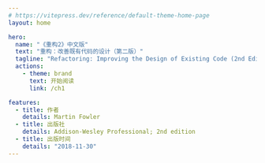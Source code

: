 ```yaml
---
# https://vitepress.dev/reference/default-theme-home-page
layout: home

hero:
  name: "《重构2》中文版"
  text: "重构：改善既有代码的设计（第二版）"
  tagline: "Refactoring: Improving the Design of Existing Code (2nd Edition)"
  actions:
    - theme: brand
      text: 开始阅读
      link: /ch1

features:
  - title: 作者
    details: Martin Fowler
  - title: 出版社
    details: Addison-Wesley Professional; 2nd edition
  - title: 出版时间
    details: "2018-11-30"
---
```


